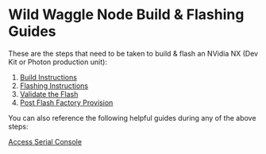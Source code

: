 # Wild Waggle Node Build & Flashing Guides

These are the steps that need to be taken to build & flash an NVidia NX (Dev Kit or Photon production unit):

1. [Build Instructions](./01_build.md)
2. [Flashing Instructions](./02_flash.md)
3. [Validate the Flash](./03_validate.md)
4. [Post Flash Factory Provision](./04_factory.md)

You can also reference the following helpful guides during any of the above steps:

[Access Serial Console](./50_serial.md)
